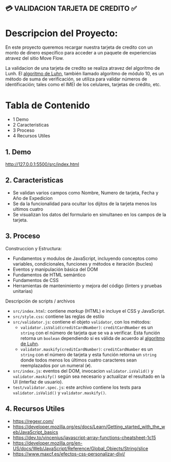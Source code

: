 ## 💳 VALIDACION TARJETA DE CREDITO ✅

# Descripcion del Proyecto:

En este proyecto queremos recargar nuestra tarjeta de credito con un monto de dinero especifico para acceder a un paquete de experiencias atravez del sitio Move Flow.

La validacion de una tarjeta de credito se realiza atravez del algoritmo de Lunh. El [algoritmo de Luhn](https://es.wikipedia.org/wiki/Algoritmo_de_Luhn),
también llamado algoritmo de módulo 10, es un método de suma de verificación,
se utiliza para validar números de identificación; tales como el IMEI de los
celulares, tarjetas de crédito, etc. 

# Tabla de Contenido

* 1 Demo
* 2 Caracteristicas
* 3 Proceso
* 4 Recursos Utiles

 ## 1. Demo

http://127.0.0.1:5500/src/index.html

## 2. Caracteristicas

* Se validan varios campos como Nombre, Numero de tarjeta, Fecha y Año de Expedicion
* Se da la funcionalidad para ocultar los dijitos de la tarjeta menos los ultimos cuatro
* Se visualizan los datos del formulario en simultaneo en los campos de la tarjeta.

## 3. Proceso

Construccion y Estructura:

* Fundamentos y modulos de JavaScript, incluyendo conceptos como variables, condicionales, funciones y métodos e iteración (bucles)
* Eventos y manipulación básica del DOM
* Fundamentos de HTML semántico
* Fundamentos de CSS
* Herramientas de mantenimiento y mejora del código (linters y
  pruebas unitarias)

Descripción de scripts / archivos

* `src/index.html`: contiene _markup_ (HTML) e incluye el CSS y JavaScript.
* `src/style.css`: contiene las reglas de estilo
* `src/validator.js`: contiene el objeto `validator`, con los métodos:
  - `validator.isValid(creditCardNumber)`: `creditCardNumber` es un `string`
     con el número de tarjeta que se va a verificar. Esta función retorna
     un `boolean` dependiendo si es válida de acuerdo al [algoritmo de Luhn](https://es.wikipedia.org/wiki/Algoritmo_de_Luhn).
  - `validator.maskify(creditCardNumber)`: `creditCardNumber` es un `string` con
    el número de tarjeta y esta función retorna un `string` donde todos menos
    los últimos cuatro caracteres sean reemplazados por un numeral (`#`).
* `src/index.js`: eventos del DOM, invocacion
  `validator.isValid()` y `validator.maskify()` según sea necesario y
  actualizar el resultado en la UI (interfaz de usuario).
* `test/validator.spec.js`: este archivo contiene los tests para `validator.isValid()` y `validator.maskify()`.

## 4. Recursos Utiles

* https://regexr.com/
* https://developer.mozilla.org/es/docs/Learn/Getting_started_with_the_web/JavaScript_basics
* https://dev.to/vincenius/javascript-array-functions-cheatsheet-1c15
* https://developer.mozilla.org/en-US/docs/Web/JavaScript/Reference/Global_Objects/String/slice
* https://www.maxcf.es/efectos-css-personalizar-divi/






